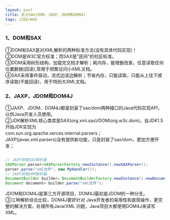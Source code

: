 ```yaml
---
layout: post
title: 区分SAX/DOM、JAXP、JDOM和DOM4J
tags: J2EE/Web
---
```


### 1、DOM和SAX     
①DOM和SAX是对XML解析的两种标准方法(没有具体代码实现)！    
②DOM是W3C官方标准；而SAX是"民间"的社区标准。    
③DOM采用树形结构，加载完文档才解析；耗内存，能增删改查，任意读取任何位置数据(回读),常用于频繁访问小XML文档。  
④SAX采用事件驱动，流式边读边解析；节省内存，只能读取，只能从上往下顺序读取(不能回读)，用于特别大XML文档。 


### 2、JAXP、JDOM和DOM4J  
①JAXP、JDOM、DOM4J都是封装了sax/dom两种接口的Java代码实现API，以供Java开发人员使用。    
②JDK解析XML核心类库是SAX(org.xml.sax)/DOM(org.w3c.dom)，自JDK1.5开始JDK实现为   
com.sun.org.apache.xerces.internal.parsers；  	
JAXP(javax.xml.parsers)没有提供新功能，只是封装了sax/dom，更加方便开发；  	

```java

// JAXP获取SAX解析器
SAXParser parser=SAXParserFactory.newInstance().newSAXParser(); 
parser.parse("xml文件", new MyHandler());  
// JAXP获取DOM解析器
DocumentBuilder builder= DocumentBuilderFactory.newInstance().newDocumentBuilder();  
Document document= builder.parse("xml文件");  

```

JDOM和DOM4J是第三方开源项目，DOM4J最初是JDOM的一种分支。      
③三种解析综合比较，DOM4J更好针对 Java开发者的易用性和直观操作，更完整的解决方案，处理所有Java/XML 问题，Java项目大都使用DOM4J来读写XML。